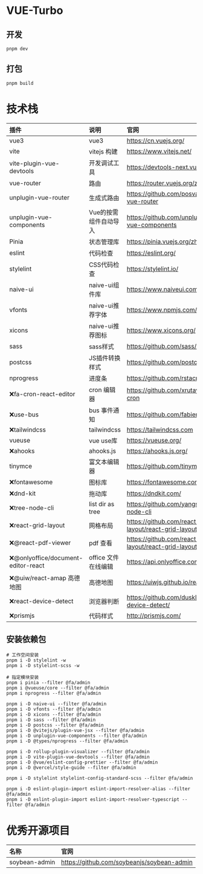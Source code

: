 # VUE-Turbo

## 开发

```
pnpm dev
```

## 打包

```
pnpm build
```

# 技术栈

| 插件                                | 说明                  | 官网                                                   |
| :---------------------------------- | :-------------------- | :----------------------------------------------------- |
| vue3                                | vue3                  | https://cn.vuejs.org/                                  |
| vite                                | vitejs 构建           | https://www.vitejs.net/                                |
| vite-plugin-vue-devtools            | 开发调试工具          | https://devtools-next.vuejs.org/                       |
| vue-router                          | 路由                  | https://router.vuejs.org/zh/                           |
| unplugin-vue-router                 | 生成式路由            | https://github.com/posva/unplugin-vue-router           |
| unplugin-vue-components             | Vue的按需组件自动导入 | https://github.com/unplugin/unplugin-vue-components    |
| Pinia                               | 状态管理库            | https://pinia.vuejs.org/zh/                            |
| eslint                              | 代码检查              | https://eslint.org/                                    |
| stylelint                           | CSS代码检查           | https://stylelint.io/                                  |
| naive-ui                            | naive-ui组件库        | https://www.naiveui.com/                               |
| vfonts                              | naive-ui推荐字体      | https://www.npmjs.com/package/vfonts                   |
| xicons                              | naive-ui推荐图标      | https://www.xicons.org/                                |
| sass                                | sass样式              | https://github.com/sass/dart-sass                      |
| postcss                             | JS插件转换样式        | https://github.com/postcss/postcss                     |
| nprogress                           | 进度条                | https://github.com/rstacruz/nprogress                  |
| ❌fa-cron-react-editor              | cron 编辑器           | https://github.com/xrutayisire/react-js-cron           |
| ❌use-bus                           | bus 事件通知          | https://github.com/fabienjuif/use-bus                  |
| ❌tailwindcss                       | tailwindcss           | https://tailwindcss.com                                |
| vueuse                              | vue use库             | https://vueuse.org/                                    |
| ❌ahooks                            | ahooks.js             | https://ahooks.js.org/                                 |
| tinymce                             | 富文本编辑器          | https://github.com/tinymce/tinymce                     |
| ❌fontawesome                       | 图标库                | https://fontawesome.com/                               |
| ❌dnd-kit                           | 拖动库                | https://dndkit.com/                                    |
| ❌tree-node-cli                     | list dir as tree      | https://github.com/yangshun/tree-node-cli              |
| ❌react-grid-layout                 | 网格布局              | https://github.com/react-grid-layout/react-grid-layout |
| ❌@react-pdf-viewer                 | pdf 查看              | https://github.com/react-grid-layout/react-grid-layout |
| ❌@onlyoffice/document-editor-react | office 文件在线编辑   | https://api.onlyoffice.com/                            |
| ❌@uiw/react-amap 高德地图          | 高德地图              | https://uiwjs.github.io/react-amap/                    |
| ❌react-device-detect               | 浏览器判断            | https://github.com/duskload/react-device-detect/       |
| ❌prismjs                           | 代码样式              | http://prismjs.com/                                    |

## 安装依赖包

```
# 工作空间安装
pnpm i -D stylelint -w
pnpm i -D stylelint-scss -w

# 指定模块安装
pnpm i pinia --filter @fa/admin
pnpm i @vueuse/core --filter @fa/admin
pnpm i nprogress --filter @fa/admin

pnpm i -D naive-ui --filter @fa/admin
pnpm i -D vfonts --filter @fa/admin
pnpm i -D xicons --filter @fa/admin
pnpm i -D sass --filter @fa/admin
pnpm i -D postcss --filter @fa/admin
pnpm i -D @vitejs/plugin-vue-jsx --filter @fa/admin
pnpm i -D unplugin-vue-components --filter @fa/admin
pnpm i -D @types/nprogress --filter @fa/admin

pnpm i -D rollup-plugin-visualizer --filter @fa/admin
pnpm i -D vite-plugin-vue-devtools --filter @fa/admin
pnpm i -D @vue/eslint-config-prettier --filter @fa/admin
pnpm i -D @vercel/style-guide --filter @fa/admin

pnpm i -D stylelint stylelint-config-standard-scss --filter @fa/admin

pnpm i -D eslint-plugin-import eslint-import-resolver-alias --filter @fa/admin
pnpm i -D eslint-plugin-import eslint-import-resolver-typescript --filter @fa/admin
```

# 优秀开源项目

| 名称          | 官网                                       |
| :------------ | :----------------------------------------- |
| soybean-admin | https://github.com/soybeanjs/soybean-admin |

